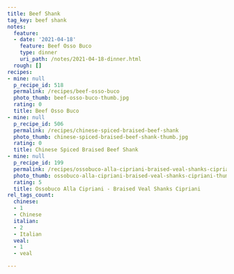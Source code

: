 ```yaml
---
title: Beef Shank
tag_key: beef shank
notes:
  feature:
  - date: '2021-04-18'
    feature: Beef Osso Buco
    type: dinner
    uri_path: /notes/2021-04-18-dinner.html
  rough: []
recipes:
- mine: null
  p_recipe_id: 518
  permalink: /recipes/beef-osso-buco
  photo_thumb: beef-osso-buco-thumb.jpg
  rating: 0
  title: Beef Osso Buco
- mine: null
  p_recipe_id: 506
  permalink: /recipes/chinese-spiced-braised-beef-shank
  photo_thumb: chinese-spiced-braised-beef-shank-thumb.jpg
  rating: 0
  title: Chinese Spiced Braised Beef Shank
- mine: null
  p_recipe_id: 199
  permalink: /recipes/ossobuco-alla-cipriani-braised-veal-shanks-cipriani
  photo_thumb: ossobuco-alla-cipriani-braised-veal-shanks-cipriani-thumb.jpg
  rating: 5
  title: Ossobuco Alla Cipriani - Braised Veal Shanks Cipriani
rel_tags_count:
  chinese:
  - 1
  - Chinese
  italian:
  - 2
  - Italian
  veal:
  - 1
  - veal

---
```

